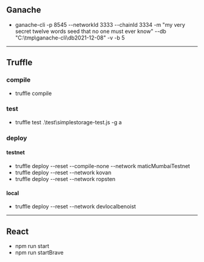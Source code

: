 ## Ganache

- ganache-cli -p 8545 --networkId 3333 --chainId 3334 -m "my very secret twelve words seed that no one must ever know" --db "C:\tmp\ganache-cli\db2021-12-08" -v -b 5

------------

## Truffle

### compile
- truffle compile

### test
- truffle test  .\test\simplestorage-test.js -g a

### deploy

#### testnet
-  truffle deploy --reset --compile-none --network maticMumbaiTestnet
-  truffle deploy --reset --network kovan
-  truffle deploy --reset --network ropsten

#### local
- truffle deploy --reset --network devlocalbenoist

------------


## React
-  npm run start
-  npm run startBrave